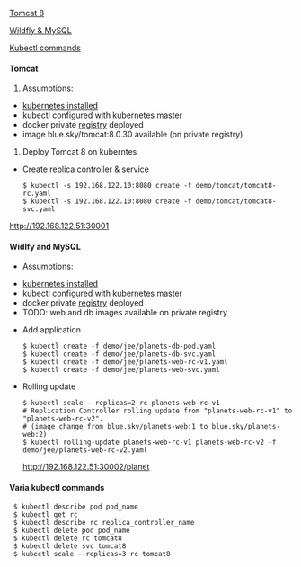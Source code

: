 [Tomcat 8](#tomcat)

[Wildfly & MySQL](#widlfy-and-mysql)

[Kubectl commands](#varia-kubectl-commands)

#### Tomcat

1. Assumptions: 

 - [kubernetes installed](https://github.com/tecris/kubernetes/tree/v1.1.3-2/coreos-libvirt)
 - kubectl configured with kubernetes master
 - docker private [registry](https://github.com/tecris/docker/tree/v3.6.1/registry2) deployed
 - image blue.sky/tomcat:8.0.30 available (on private registry)

1. Deploy Tomcat 8 on kuberntes
 * Create replica controller & service

    ```
    $ kubectl -s 192.168.122.10:8080 create -f demo/tomcat/tomcat8-rc.yaml
    $ kubectl -s 192.168.122.10:8080 create -f demo/tomcat/tomcat8-svc.yaml
    ```
 http://192.168.122.51:30001


#### Widlfy and MySQL

 * Assumptions: 
  
  - [kubernetes installed](https://github.com/tecris/kubernetes/tree/v1.1.3-2/coreos-libvirt)
  - kubectl configured with kubernetes master
  - docker private [registry](https://github.com/tecris/docker/tree/v3.6.1/registry2) deployed
  - TODO: web and db images available on private registry

 * Add application

   ```
   $ kubectl create -f demo/jee/planets-db-pod.yaml
   $ kubectl create -f demo/jee/planets-db-svc.yaml
   $ kubectl create -f demo/jee/planets-web-rc-v1.yaml
   $ kubectl create -f demo/jee/planets-web-svc.yaml
   ```
   
 * Rolling update
 
   ```
   $ kubectl scale --replicas=2 rc planets-web-rc-v1
   # Replication Controller rolling update from "planets-web-rc-v1" to "planets-web-rc-v2".
   # (image change from blue.sky/planets-web:1 to blue.sky/planets-web:2)
   $ kubectl rolling-update planets-web-rc-v1 planets-web-rc-v2 -f demo/jee/planets-web-rc-v2.yaml
   ```
   http://192.168.122.51:30002/planet


#### Varia kubectl commands
 
   ```
    $ kubectl describe pod pod_name
    $ kubectl get rc
    $ kubectl describe rc replica_controller_name
    $ kubectl delete pod pod_name
    $ kubectl delete rc tomcat8
    $ kubectl delete svc tomcat8
    $ kubectl scale --replicas=3 rc tomcat8
   ```

